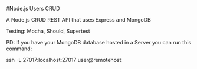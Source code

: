 #Node.js Users CRUD

A Node.js CRUD REST API that uses Express and MongoDB

Testing: Mocha, Should, Supertest

PD: If you have your MongoDB database hosted in a Server you can run this command: 

ssh -L 27017:localhost:27017 user@remotehost
